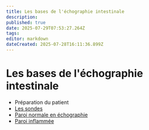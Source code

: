 ```yaml
---
title: Les bases de l'échographie intestinale
description: 
published: true
date: 2025-07-29T07:53:27.264Z
tags: 
editor: markdown
dateCreated: 2025-07-28T16:11:36.899Z
---
```


# Les bases de l'échographie intestinale

- Préparation du patient
- [Les sondes](/bases/sondes)
- [Paroi normale en échographie](/bases/paroi_normale)
- [Paroi inflammée](/bases/paroi_inflammee/bases)